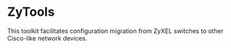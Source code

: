 # ZyTools
This toolkit facilitates configuration migration from ZyXEL switches to other Cisco-like network devices.
